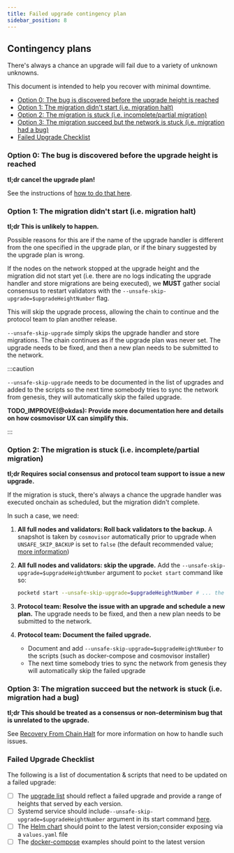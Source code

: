 ```yaml
---
title: Failed upgrade contingency plan
sidebar_position: 8
---
```


## Contingency plans <!-- omit in toc -->

There's always a chance an upgrade will fail due to a variety of unknown unknowns.

This document is intended to help you recover with minimal downtime.

- [Option 0: The bug is discovered before the upgrade height is reached](#option-0-the-bug-is-discovered-before-the-upgrade-height-is-reached)
- [Option 1: The migration didn't start (i.e. migration halt)](#option-1-the-migration-didnt-start-ie-migration-halt)
- [Option 2: The migration is stuck (i.e. incomplete/partial migration)](#option-2-the-migration-is-stuck-ie-incompletepartial-migration)
- [Option 3: The migration succeed but the network is stuck (i.e. migration had a bug)](#option-3-the-migration-succeed-but-the-network-is-stuck-ie-migration-had-a-bug)
- [Failed Upgrade Checklist](#failed-upgrade-checklist)

### Option 0: The bug is discovered before the upgrade height is reached

**tl;dr cancel the upgrade plan!**

See the instructions of [how to do that here](3_upgrade_procedure.md#cancelling-the-upgrade-plan).

### Option 1: The migration didn't start (i.e. migration halt)

**tl;dr This is unlikely to happen.**

Possible reasons for this are if the name of the upgrade handler is different
from the one specified in the upgrade plan, or if the binary suggested by the
upgrade plan is wrong.

If the nodes on the network stopped at the upgrade height and the migration did not
start yet (i.e. there are no logs indicating the upgrade handler and store migrations are being executed),
we **MUST** gather social consensus to restart validators with the `--unsafe-skip-upgrade=$upgradeHeightNumber` flag.

This will skip the upgrade process, allowing the chain to continue and the protocol team to plan another release.

`--unsafe-skip-upgrade` simply skips the upgrade handler and store migrations.
The chain continues as if the upgrade plan was never set.
The upgrade needs to be fixed, and then a new plan needs to be submitted to the network.

:::caution

`--unsafe-skip-upgrade` needs to be documented in the list of upgrades and added
to the scripts so the next time somebody tries to sync the network from genesis,
they will automatically skip the failed upgrade.

**TODO_IMPROVE(@okdas): Provide more documentation here and details on how cosmovisor UX can simplify this.**

:::

### Option 2: The migration is stuck (i.e. incomplete/partial migration)

**tl;dr Requires social consensus and protocol team support to issue a new upgrade.**

If the migration is stuck, there's always a chance the upgrade handler was executed onchain as scheduled, but the migration didn't complete.

In such a case, we need:

1. **All full nodes and validators: Roll back validators to the backup.** A snapshot is taken by `cosmovisor` automatically prior to upgrade when `UNSAFE_SKIP_BACKUP` is set to `false` (the default recommended value; [more information](https://docs.cosmos.network/main/build/tooling/cosmovisor#command-line-arguments-and-environment-variables))

2. **All full nodes and validators: skip the upgrade.** Add the `--unsafe-skip-upgrade=$upgradeHeightNumber` argument to `pocket start` command like so:

   ```bash
   pocketd start --unsafe-skip-upgrade=$upgradeHeightNumber # ... the rest of the arguments
   ```

3. **Protocol team: Resolve the issue with an upgrade and schedule a new plan.** The upgrade needs to be fixed, and then a new plan needs to be submitted to the network.

4. **Protocol team: Document the failed upgrade.**

   - Document and add `--unsafe-skip-upgrade=$upgradeHeightNumber` to the scripts (such as docker-compose and cosmovisor installer)
   - The next time somebody tries to sync the network from genesis they will automatically skip the failed upgrade

<!-- TODO_IMPROVE(@okdas): new cosmovisor UX can simplify this -->

### Option 3: The migration succeed but the network is stuck (i.e. migration had a bug)

**tl;dr This should be treated as a consensus or non-determinism bug that is unrelated to the upgrade.**

See [Recovery From Chain Halt](8_recovery_from_chain_halt.md) for more information on how to handle such issues.

### Failed Upgrade Checklist

The following is a list of documentation & scripts that need to be updated on a failed upgrade:

- [ ] The [upgrade list](4_upgrade_list.md) should reflect a failed upgrade and provide a range of heights that served by each version.
- [ ] Systemd service should include`--unsafe-skip-upgrade=$upgradeHeightNumber` argument in its start command [here](https://github.com/pokt-network/poktroll/blob/main/tools/installer/full-node.sh).
- [ ] The [Helm chart](https://github.com/pokt-network/helm-charts/blob/main/charts/pocketd/templates/StatefulSet.yaml) should point to the latest version;consider exposing via a `values.yaml` file
- [ ] The [docker-compose](https://github.com/pokt-network/poktroll-docker-compose-example/tree/main/scripts) examples should point to the latest version
